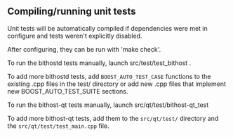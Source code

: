 Compiling/running unit tests
------------------------------------

Unit tests will be automatically compiled if dependencies were met in configure
and tests weren't explicitly disabled.

After configuring, they can be run with 'make check'.

To run the bithostd tests manually, launch src/test/test_bithost .

To add more bithostd tests, add `BOOST_AUTO_TEST_CASE` functions to the existing
.cpp files in the test/ directory or add new .cpp files that
implement new BOOST_AUTO_TEST_SUITE sections.

To run the bithost-qt tests manually, launch src/qt/test/bithost-qt_test

To add more bithost-qt tests, add them to the `src/qt/test/` directory and
the `src/qt/test/test_main.cpp` file.
